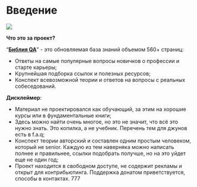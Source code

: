 # Введение

![](https://lh4.googleusercontent.com/3vOk0NqvhT3rVjNa-n8BtCfTWXq2sdBu1dUVsZvK3-gkD8c3KhsH2BL6TPX5KDFr2lEhuSqm\_bcy3UwAQFOpY6MlE\_PEBiR5g9uzJuS5SaAZI9oyhAG77QhmJXHvXhPuFVRTa\_wK)

**Что это за проект?**

“[**Библия QA**](https://vladislaveremeev.gitbook.io/qa\_bible/)” - это обновляемая база знаний объемом 560+ страниц:

* Ответы на самые популярные вопросы новичков о профессии и старте карьеры;
* Крупнейшая подборка ссылок и полезных ресурсов;
* Конспект всевозможной теории и ответов на вопросы с реальных собеседований.

**Дисклеймер**:

* Материал не проектировался как обучающий, за этим на хорошие курсы или в фундаментальные книги;
* Здесь можно найти очень многое, но это не значит, что всё это нужно знать. Это копилка, а не учебник. Перечень тем для джунов есть в f.a.q;
* Конспект теории авторский и составлен одним простым человеком, который не senior. Каждую из тем наверняка можно написать полнее и правильнее, ссылки подобрать получше, но на это уйдет еще не один год;
* Проект находится в свободном доступе, не содержит рекламы и открыт для контрибьютинга. Поддержка донатом приветствуется, способы в контактах.
777
